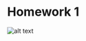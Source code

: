 # Homework 1
![alt text](https://github.com/[Ryan-Mercadante]/[SSW-345]/blob/[Homework-1]/image.png?raw=true)

